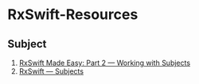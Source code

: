 # RxSwift-Resources

## Subject

  1. [RxSwift Made Easy: Part 2 — Working with Subjects](https://medium.com/swift2go/rxswift-part-2-working-with-subjects-34e35a058a2c)
  2. [RxSwift — Subjects](https://medium.com/fantageek/rxswift-subjects-part1-publishsubjects-103ff6b06932)
